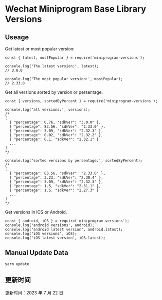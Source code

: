 
# Wechat Miniprogram Base Library Versions

## Useage

Get latest or most popular version:

```;
const { latest, mostPopular } = require('miniprogram-versions');

console.log('The latest version:', latest);
// 3.0.0

console.log('The most popular version:', mostPopular);
// 2.33.0

```

Get all versions sorted by version or persentage.

```
const { versions, sortedByPercent } = require('miniprogram-versions');

console.log('all versions:', versions);
/*
[
  { "percentage": 0.76, "sdkVer": "3.0.0" },
  { "percentage": 83.56, "sdkVer": "2.33.0" },
  { "percentage": 3.09, "sdkVer": "2.32.3" },
  { "percentage": 0.02, "sdkVer": "2.32.2" },
  { "percentage": 0.1, "sdkVer": "2.32.1" }
  ...
]
*/

console.log('sorted versions by persentage:', sortedByPercent);
/*
[
  { "percentage": 83.56, "sdkVer": "2.33.0" },
  { "percentage": 3.23, "sdkVer": "2.30.4" },
  { "percentage": 3.09, "sdkVer": "2.32.3" },
  { "percentage": 1.5, "sdkVer": "2.31.1" },
  { "percentage": 1.5, "sdkVer": "2.27.3" }
  ...
]
*/
```

Get versions in iOS or Android.

```
const { android, iOS } = require('miniprogram-versions');
console.log('android versions', android);
console.log('android latest version', android.latest);
console.log('iOS versions', iOS);
console.log('iOS latest version', iOS.latest);
```

## Manual Update Data

```
yarn update
```

## 更新时间

更新时间：2023 年 7 月 22 日
